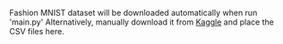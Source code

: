 Fashion MNIST dataset will be downloaded automatically when run 'main.py' 
Alternatively, manually download it from [Kaggle](https://www.kaggle.com/datasets/zalando-research/fashionmnist) and place the CSV files here.